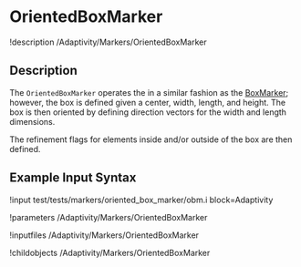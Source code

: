 
# OrientedBoxMarker
!description /Adaptivity/Markers/OrientedBoxMarker

## Description
The `OrientedBoxMarker` operates the in a similar
fashion as the [BoxMarker](/BoxMarker.md); however, the box is
defined given a center, width, length, and height. The box is then
oriented by defining direction vectors for the width and length
dimensions.

The refinement flags for elements inside and/or outside of the box are
then defined.

## Example Input Syntax
!input test/tests/markers/oriented_box_marker/obm.i block=Adaptivity

!parameters /Adaptivity/Markers/OrientedBoxMarker

!inputfiles /Adaptivity/Markers/OrientedBoxMarker

!childobjects /Adaptivity/Markers/OrientedBoxMarker
